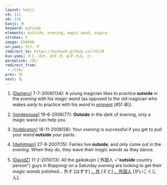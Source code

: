 ```yaml
---
layout: kanji
v4: 111
v6: 116
kanji: 外
keyword: outside
elements: outside, evening, magic wand, augury
strokes: 5
image: E5A496
on-yomi: ガイ、ゲ
redirect_to: https://hochanh.github.io/rtk/外
kun-yomi: そと、ほか、はず.す、はず.れる、と-
permalink: /外/
redirect_from:
 - /116/
prev: 汐
next: 名
---
```


1) [<a href="http://kanji.koohii.com/profile/Danieru">Danieru</a>] 7-7-2008(134): A young magician likes to practice<strong> outside</strong> in the <em>evening</em> with his <em>magic wand</em> (as opposed to the old magician who wakes <em>early</em> to practice with his <em>wand</em> in <a href="../v4/51.html">eminent</a> (#51 卓)).

2) [<a href="http://kanji.koohii.com/profile/jondesousa">jondesousa</a>] 19-6-2006(77): <strong>Outside</strong> in the dark of evening, only a magic wand can help you.

3) [<a href="http://kanji.koohii.com/profile/toddiceton">toddiceton</a>] 16-11-2008(58): Your <em>evening</em> is successful if you get to pull your <em>wand</em><strong> outside</strong> your pants.

4) [<a href="http://kanji.koohii.com/profile/dwhitman">dwhitman</a>] 27-9-2007(15): Fairies live<strong> outside</strong>, and only come out in the <em>evening</em>. When they do, they wave their <em>magic wands</em> as they dance.

5) [<a href="http://kanji.koohii.com/profile/DavidZ">DavidZ</a>] 11-2-2010(13): All the gaikokujin ( 外国人 =&quot;<strong>outside</strong> country person&quot;) guys in Roppongi on a Saturday <em>evening</em> are looking to get their <em>magic wands</em> polished... 外す [はずす] <a href="midori://search?text=、外">、外</a> [そと] <a href="midori://search?text=、外国人">、外国人</a> [がいこくじん].

